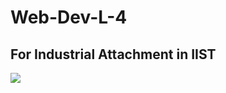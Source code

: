 # Web-Dev-L-4
## For Industrial Attachment in IIST
<img src="https://www.google.com/url?sa=i&url=https%3A%2F%2Fstock.adobe.com%2Fsearch%3Fk%3Dprogrammer%2Bcartoon&psig=AOvVaw1-bi7rtk0Hk7AiSkfTs0-H&ust=1665638489508000&source=images&cd=vfe&ved=0CAsQjRxqFwoTCJiT94T52foCFQAAAAAdAAAAABAE">
